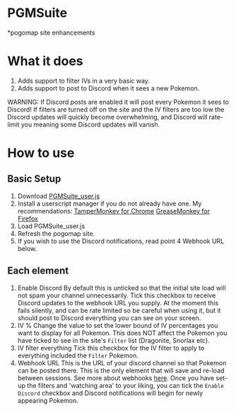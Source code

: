 # PGMSuite
\*pogomap site enhancements

# What it does
1. Adds support to filter IVs in a very basic way.
2. Adds support to post to Discord when it sees a new Pokemon.

WARNING: If Discord posts are enabled it will post every Pokemon it sees to Discord! If filters are turned off on the site and the IV filters are too low the Discord updates will quickly become overwhelming, and Discord will rate-limit you meaning some Discord updates will vanish.

# How to use
## Basic Setup
1. Download [PGMSuite_user.js](https://raw.githubusercontent.com/Slimmmo/PGMSuite/master/PGMSuite_user.js)
2. Install a userscript manager if you do not already have one.
My recommendations: 
[TamperMonkey for Chrome](https://chrome.google.com/webstore/detail/tampermonkey/dhdgffkkebhmkfjojejmpbldmpobfkfo?hl=en)
[GreaseMonkey for Firefox](https://addons.mozilla.org/en-US/firefox/addon/greasemonkey/)
3. Load PGMSuite_user.js
4. Refresh the pogomap site.
5. If you wish to use the Discord notifications, read point 4 Webhook URL below.

## Each element
1. Enable Discord
By default this is unticked so that the initial site load will not spam your channel unnecessarily. Tick this checkbox to receive Discord updates to the webhook URL you supply. At the moment this fails silently, and can be rate limited so be careful when using it, but it should post to Discord everything you can see on your screen.
2. IV %
Change the value to set the lower bound of IV percentages you want to display for all Pokemon. This does NOT affect the Pokemon you have ticked to see in the site's `Filter` list (Dragonite, Snorlax etc).
3. IV filter everything
Tick this checkbox for the IV filter to apply to everything included the `Filter` Pokemon.
4. Webhook URL
This is the URL of your discord channel so that Pokemon can be posted there. This is the only element that will save and re-load between sessions. See more about webhooks [here](https://support.discordapp.com/hc/en-us/articles/228383668-Intro-to-Webhooks). Once you have set-up the filters and 'watching area' to your liking, you can tick the `Enable Discord` checkbox and Discord notifications will begin for newly appearing Pokemon.
